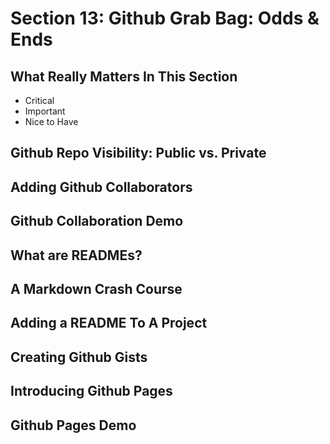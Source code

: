 # Section 13: Github Grab Bag: Odds & Ends

## What Really Matters In This Section
- Critical 
- Important 
- Nice to Have

## Github Repo Visibility: Public vs. Private

## Adding Github Collaborators

## Github Collaboration Demo

## What are READMEs?

## A Markdown Crash Course

## Adding a README To A Project

## Creating Github Gists

## Introducing Github Pages

## Github Pages Demo
